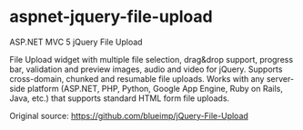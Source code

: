 # aspnet-jquery-file-upload
ASP.NET MVC 5 jQuery File Upload

File Upload widget with multiple file selection, drag&drop support, progress bar, validation and preview images, audio and video for jQuery. Supports cross-domain, chunked and resumable file uploads. Works with any server-side platform (ASP.NET, PHP, Python, Google App Engine, Ruby on Rails, Java, etc.) that supports standard HTML form file uploads.

Original source: https://github.com/blueimp/jQuery-File-Upload
